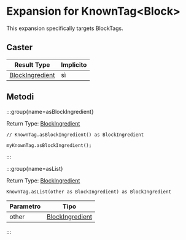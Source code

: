 # Expansion for KnownTag&lt;Block&gt;

This expansion specifically targets BlockTags.

## Caster

| Result Type                                           | Implicito |
| ----------------------------------------------------- | --------- |
| [BlockIngredient](/vanilla/api/block/BlockIngredient) | sì        |

## Metodi

:::group{name=asBlockIngredient}

Return Type: [BlockIngredient](/vanilla/api/block/BlockIngredient)

```zenscript
// KnownTag.asBlockIngredient() as BlockIngredient

myKnownTag.asBlockIngredient();
```

:::

:::group{name=asList}

Return Type: [BlockIngredient](/vanilla/api/block/BlockIngredient)

```zenscript
KnownTag.asList(other as BlockIngredient) as BlockIngredient
```

| Parametro | Tipo                                                  |
| --------- | ----------------------------------------------------- |
| other     | [BlockIngredient](/vanilla/api/block/BlockIngredient) |


:::


